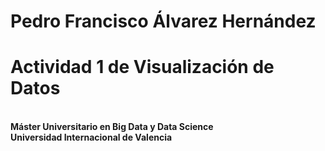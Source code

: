 <h1>Pedro Francisco Álvarez Hernández</h1>
<h1>Actividad 1 de Visualización de Datos</h1></br>
<b>Máster Universitario en Big Data y Data Science</b></br>
<b>Universidad Internacional de Valencia</b></br></br>

